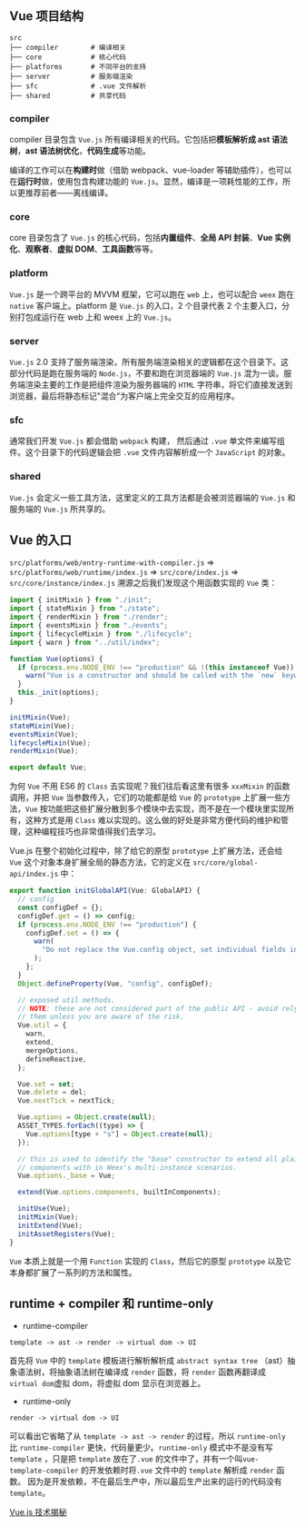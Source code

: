 ## Vue 项目结构

```
src
├── compiler        # 编译相关
├── core            # 核心代码
├── platforms       # 不同平台的支持
├── server          # 服务端渲染
├── sfc             # .vue 文件解析
├── shared          # 共享代码
```

### compiler

compiler 目录包含 `Vue.js` 所有编译相关的代码。它包括把**模板解析成 ast 语法树**，**ast 语法树优化**，**代码生成**等功能。

编译的工作可以在**构建时**做（借助 webpack、vue-loader 等辅助插件），也可以在**运行时**做，使用包含构建功能的 `Vue.js`。显然，编译是一项耗性能的工作，所以更推荐前者——离线编译。

### core

core 目录包含了 `Vue.js` 的核心代码，包括**内置组件**、**全局 API 封装**、**Vue 实例化**、**观察者**、**虚拟 DOM**、**工具函数**等等。

### platform

`Vue.js` 是一个跨平台的 MVVM 框架，它可以跑在 `web` 上，也可以配合 `weex` 跑在 `native` 客户端上。platform 是 `Vue.js` 的入口，2 个目录代表 2 个主要入口，分别打包成运行在 web 上和 weex 上的 `Vue.js`。

### server

`Vue.js` 2.0 支持了服务端渲染，所有服务端渲染相关的逻辑都在这个目录下。这部分代码是跑在服务端的 `Node.js`，不要和跑在浏览器端的 `Vue.js` 混为一谈。服务端渲染主要的工作是把组件渲染为服务器端的 `HTML` 字符串，将它们直接发送到浏览器，最后将静态标记"混合"为客户端上完全交互的应用程序。

### sfc

通常我们开发 `Vue.js` 都会借助 `webpack` 构建， 然后通过 `.vue` 单文件来编写组件。这个目录下的代码逻辑会把 `.vue` 文件内容解析成一个 `JavaScript` 的对象。

### shared

`Vue.js` 会定义一些工具方法，这里定义的工具方法都是会被浏览器端的 `Vue.js` 和服务端的 `Vue.js` 所共享的。

## Vue 的入口

`src/platforms/web/entry-runtime-with-compiler.js` =>
`src/platforms/web/runtime/index.js` =>
`src/core/index.js` =>
`src/core/instance/index.js`
溯源之后我们发现这个用函数实现的 `Vue` 类：

```js
import { initMixin } from "./init";
import { stateMixin } from "./state";
import { renderMixin } from "./render";
import { eventsMixin } from "./events";
import { lifecycleMixin } from "./lifecycle";
import { warn } from "../util/index";

function Vue(options) {
  if (process.env.NODE_ENV !== "production" && !(this instanceof Vue)) {
    warn("Vue is a constructor and should be called with the `new` keyword");
  }
  this._init(options);
}

initMixin(Vue);
stateMixin(Vue);
eventsMixin(Vue);
lifecycleMixin(Vue);
renderMixin(Vue);

export default Vue;
```

为何 `Vue` 不用 ES6 的 `Class` 去实现呢？我们往后看这里有很多 `xxxMixin` 的函数调用，并把 `Vue` 当参数传入，它们的功能都是给 `Vue` 的 `prototype` 上扩展一些方法，`Vue` 按功能把这些扩展分散到多个模块中去实现，而不是在一个模块里实现所有，这种方式是用 `Class` 难以实现的。这么做的好处是非常方便代码的维护和管理，这种编程技巧也非常值得我们去学习。

Vue.js 在整个初始化过程中，除了给它的原型 `prototype` 上扩展方法，还会给 `Vue` 这个对象本身扩展全局的静态方法，它的定义在 `src/core/global-api/index.js` 中：

```js
export function initGlobalAPI(Vue: GlobalAPI) {
  // config
  const configDef = {};
  configDef.get = () => config;
  if (process.env.NODE_ENV !== "production") {
    configDef.set = () => {
      warn(
        "Do not replace the Vue.config object, set individual fields instead."
      );
    };
  }
  Object.defineProperty(Vue, "config", configDef);

  // exposed util methods.
  // NOTE: these are not considered part of the public API - avoid relying on
  // them unless you are aware of the risk.
  Vue.util = {
    warn,
    extend,
    mergeOptions,
    defineReactive,
  };

  Vue.set = set;
  Vue.delete = del;
  Vue.nextTick = nextTick;

  Vue.options = Object.create(null);
  ASSET_TYPES.forEach((type) => {
    Vue.options[type + "s"] = Object.create(null);
  });

  // this is used to identify the "base" constructor to extend all plain-object
  // components with in Weex's multi-instance scenarios.
  Vue.options._base = Vue;

  extend(Vue.options.components, builtInComponents);

  initUse(Vue);
  initMixin(Vue);
  initExtend(Vue);
  initAssetRegisters(Vue);
}
```

`Vue` 本质上就是一个用 `Function` 实现的 `Class`，然后它的原型 `prototype` 以及它本身都扩展了一系列的方法和属性。

## runtime + compiler 和 runtime-only

- runtime-compiler

`template -> ast -> render -> virtual dom -> UI`

首先将 `Vue` 中的 `template` 模板进行解析解析成 `abstract syntax tree` （ast）抽象语法树，将抽象语法树在编译成 `render` 函数，将 `render` 函数再翻译成 `virtual dom`虚拟 dom，将虚拟 dom 显示在浏览器上。

- runtime-only

`render -> virtual dom -> UI`

可以看出它省略了从 `template -> ast -> render` 的过程，所以 `runtime-only` 比 `runtime-compiler` 更快，代码量更少。`runtime-only` 模式中不是没有写 `template` ，只是把 `template` 放在了`.vue` 的文件中了，并有一个叫`vue-template-compiler` 的开发依赖时将`.vue` 文件中的 `template` 解析成 `render` 函数。 因为是开发依赖，不在最后生产中，所以最后生产出来的运行的代码没有 `template`。

[Vue.js 技术揭秘](https://ustbhuangyi.github.io/vue-analysis/v2/prepare/directory.html)
